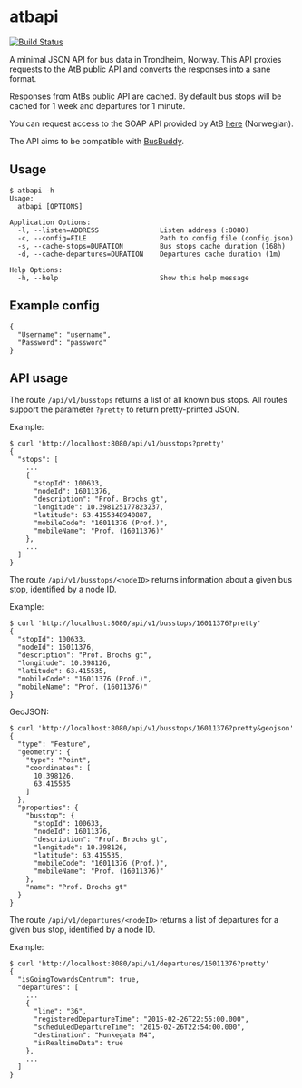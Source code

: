 # atbapi

[![Build Status](https://travis-ci.org/martinp/atbapi.png)](https://travis-ci.org/martinp/atbapi)

A minimal JSON API for bus data in Trondheim, Norway. This API proxies requests
to the AtB public API and converts the responses into a sane format.

Responses from AtBs public API are cached. By default bus stops will be cached
for 1 week and departures for 1 minute.

You can request access to the SOAP API provided by AtB
[here](https://www.atb.no/aapne-data/category419.html) (Norwegian).

The API aims to be compatible with [BusBuddy](https://github.com/norrs/busbuddy).

## Usage

```
$ atbapi -h
Usage:
  atbapi [OPTIONS]

Application Options:
  -l, --listen=ADDRESS               Listen address (:8080)
  -c, --config=FILE                  Path to config file (config.json)
  -s, --cache-stops=DURATION         Bus stops cache duration (168h)
  -d, --cache-departures=DURATION    Departures cache duration (1m)

Help Options:
  -h, --help                         Show this help message
```

## Example config

```
{
  "Username": "username",
  "Password": "password"
}
```

## API usage

The route `/api/v1/busstops` returns a list of all known bus stops. All routes
support the parameter `?pretty` to return pretty-printed JSON.

Example:

```
$ curl 'http://localhost:8080/api/v1/busstops?pretty'
{
  "stops": [
    ...
    {
      "stopId": 100633,
      "nodeId": 16011376,
      "description": "Prof. Brochs gt",
      "longitude": 10.398125177823237,
      "latitude": 63.4155348940887,
      "mobileCode": "16011376 (Prof.)",
      "mobileName": "Prof. (16011376)"
    },
    ...
  ]
}
```

The route `/api/v1/busstops/<nodeID>` returns information about a given bus
stop, identified by a node ID.

Example:

```
$ curl 'http://localhost:8080/api/v1/busstops/16011376?pretty'
{
  "stopId": 100633,
  "nodeId": 16011376,
  "description": "Prof. Brochs gt",
  "longitude": 10.398126,
  "latitude": 63.415535,
  "mobileCode": "16011376 (Prof.)",
  "mobileName": "Prof. (16011376)"
}
```

GeoJSON:

```
$ curl 'http://localhost:8080/api/v1/busstops/16011376?pretty&geojson'
{
  "type": "Feature",
  "geometry": {
    "type": "Point",
    "coordinates": [
      10.398126,
      63.415535
    ]
  },
  "properties": {
    "busstop": {
      "stopId": 100633,
      "nodeId": 16011376,
      "description": "Prof. Brochs gt",
      "longitude": 10.398126,
      "latitude": 63.415535,
      "mobileCode": "16011376 (Prof.)",
      "mobileName": "Prof. (16011376)"
    },
    "name": "Prof. Brochs gt"
  }
}
```

The route `/api/v1/departures/<nodeID>` returns a list of departures for a given bus
stop, identified by a node ID.

Example:

```
$ curl 'http://localhost:8080/api/v1/departures/16011376?pretty'
{
  "isGoingTowardsCentrum": true,
  "departures": [
    ...
    {
      "line": "36",
      "registeredDepartureTime": "2015-02-26T22:55:00.000",
      "scheduledDepartureTime": "2015-02-26T22:54:00.000",
      "destination": "Munkegata M4",
      "isRealtimeData": true
    },
    ...
  ]
}
```
